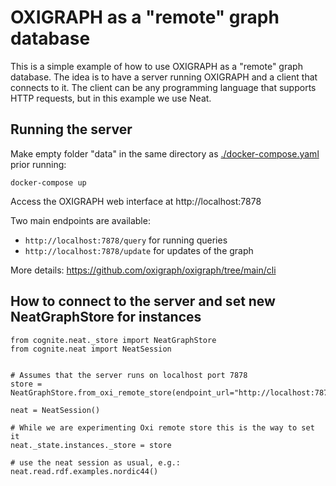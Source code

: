 # OXIGRAPH as a "remote" graph database

This is a simple example of how to use OXIGRAPH as a "remote" graph database. The idea is to have a server running OXIGRAPH and a client that connects to it. The client can be any programming language that supports HTTP requests, but in this example we use Neat.


## Running the server

Make empty folder "data" in the same directory as [./docker-compose.yaml](./docker-compose.yaml) prior running:

```
docker-compose up
```

Access the OXIGRAPH web interface at http://localhost:7878

Two main endpoints are available:
- `http://localhost:7878/query` for running queries
- `http://localhost:7878/update` for updates of the graph

More details: https://github.com/oxigraph/oxigraph/tree/main/cli



## How to connect to the server and set new NeatGraphStore for instances


```
from cognite.neat._store import NeatGraphStore
from cognite.neat import NeatSession


# Assumes that the server runs on localhost port 7878
store = NeatGraphStore.from_oxi_remote_store(endpoint_url="http://localhost:7878")

neat = NeatSession()

# While we are experimenting Oxi remote store this is the way to set it
neat._state.instances._store = store

# use the neat session as usual, e.g.:
neat.read.rdf.examples.nordic44()

```